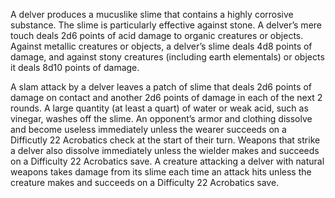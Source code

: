 A delver produces a mucuslike slime that contains a highly corrosive substance. The slime is particularly effective against stone. A delver’s mere touch deals 2d6 points of acid damage to organic creatures or objects. Against metallic creatures or objects, a delver’s slime deals 4d8 points of damage, and against stony creatures (including earth elementals) or objects it deals 8d10 points of damage. 

A slam attack by a delver leaves a patch of slime that deals 2d6 points of damage on contact and another 2d6 points of damage in each of the next 2 rounds. A large quantity (at least a quart) of water or weak acid, such as vinegar, washes off the slime. An opponent’s armor and clothing dissolve and become useless immediately unless the wearer succeeds on a Difficutly 22 Acrobatics check at the start of their turn. Weapons that strike a delver also dissolve immediately unless the wielder makes and succeeds on a Difficulty 22 Acrobatics save. A creature attacking a delver with natural weapons takes damage from its slime each time an attack hits unless the creature makes and succeeds on a Difficulty 22 Acrobatics save.